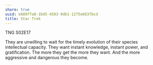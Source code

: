 ```yaml
---
share: true
uuid: e689ffa8-1bd5-4503-9db1-1275e6837bcd
title: Star Trek
---
```

TNG S02E17

They are unwilling to wait for the timely evolution of their species intellectual capacity. They want instant knowledge, instant power, and gratification.
The more they get the more they want.
And the more aggressive and dangerous they become.